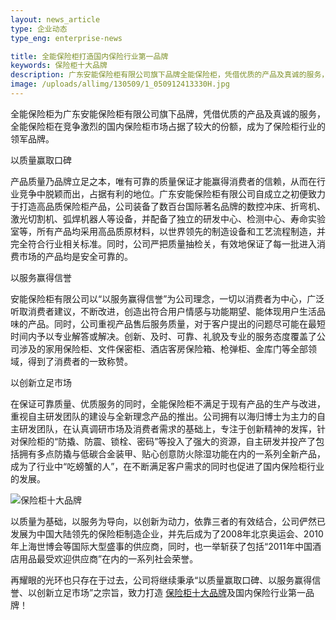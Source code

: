 ```yaml
---
layout: news_article
type: 企业动态
type_eng: enterprise-news

title: 全能保险柜打造国内保险行业第一品牌
keywords: 保险柜十大品牌
description: 广东安能保险柜有限公司旗下品牌全能保险柜，凭借优质的产品及真诚的服务，在竞争激烈的国内保险柜市场占据了较大的份额，成为了保险柜十大品牌。
image: /uploads/allimg/130509/1_050912413330H.jpg
---
```

全能保险柜为广东安能保险柜有限公司旗下品牌，凭借优质的产品及真诚的服务，全能保险柜在竞争激烈的国内保险柜市场占据了较大的份额，成为了保险柜行业的领军品牌。

以质量赢取口碑

产品质量乃品牌立足之本，唯有可靠的质量保证才能赢得消费者的信赖，从而在行业竞争中脱颖而出，占据有利的地位。广东安能保险柜有限公司自成立之初便致力于打造高品质保险柜产品，公司装备了数百台国际著名品牌的数控冲床、折弯机、激光切割机、弧焊机器人等设备，并配备了独立的研发中心、检测中心、寿命实验室等，所有产品均采用高品质原材料，以世界领先的制造设备和工艺流程制造，并完全符合行业相关标准。同时，公司严把质量抽检关，有效地保证了每一批进入消费市场的产品均是安全可靠的。

以服务赢得信誉

安能保险柜有限公司以“以服务赢得信誉”为公司理念，一切以消费者为中心，广泛听取消费者建议，不断改进，创造出符合用户情感与功能期望、能体现用户生活品味的产品。同时，公司重视产品售后服务质量，对于客户提出的问题尽可能在最短时间内予以专业解答或解决。创新、及时、可靠、礼貌及专业的服务态度覆盖了公司涉及的家用保险柜、文件保密柜、酒店客房保险箱、枪弹柜、金库门等全部领域，得到了消费者的一致称赞。

以创新立足市场

在保证可靠质量、优质服务的同时，全能保险柜不满足于现有产品的生产与改进，重视自主研发团队的建设与全新理念产品的推出。公司拥有以海归博士为主力的自主研发团队，在认真调研市场及消费者需求的基础上，专注于创新精神的发挥，针对保险柜的“防撬、防震、锁栓、密码”等投入了强大的资源，自主研发并投产了包括拥有多点防撬与低碳合金装甲、贴心创意防火除湿功能在内的一系列全新产品，成为了行业中“吃螃蟹的人”，在不断满足客户需求的同时也促进了国内保险柜行业的发展。

![保险柜十大品牌](http://www.qnn.com.cn/image-news/id037101.jpg)

以质量为基础，以服务为导向，以创新为动力，依靠三者的有效结合，公司俨然已发展为中国大陆领先的保险柜制造企业，并先后成为了2008年北京奥运会、2010年上海世博会等国际大型盛事的供应商，同时，也一举斩获了包括“2011年中国酒店用品最受欢迎供应商”在内的一系列社会荣誉。

再耀眼的光环也只存在于过去，公司将继续秉承“以质量赢取口碑、以服务赢得信誉、以创新立足市场”之宗旨，致力打造 [保险柜十大品牌](http://www.qnn.com.cn/)及国内保险行业第一品牌！

